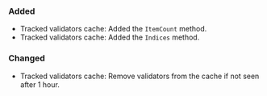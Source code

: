 ### Added

- Tracked validators cache: Added the `ItemCount` method.
- Tracked validators cache: Added the `Indices` method.

### Changed

- Tracked validators cache: Remove validators from the cache if not seen after 1 hour.